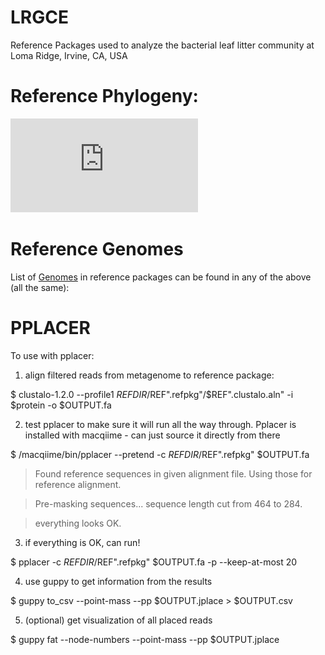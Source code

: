 # LRGCE

Reference Packages used to analyze the bacterial leaf litter community at Loma Ridge, Irvine, CA, USA

# Reference Phylogeny:
![Tree](https://github.com/alex-b-chase/LRGCE/blob/master/chase_suppfigure1.pdf)

# Reference Genomes
List of [Genomes](https://github.com/alex-b-chase/LRGCE/blob/master/protein_S3p.refpkg/seqs_sub.fix.csv) in reference packages can be found in any of the above (all the same):


# PPLACER
To use with pplacer:

1. align filtered reads from metagenome to reference package:

$ clustalo-1.2.0 --profile1 $REFDIR/$REF".refpkg"/$REF".clustalo.aln" -i $protein -o $OUTPUT.fa

2. test pplacer to make sure it will run all the way through. Pplacer is installed with macqiime - can just source it directly from there

$ /macqiime/bin/pplacer --pretend -c $REFDIR/$REF".refpkg" $OUTPUT.fa

>Found reference sequences in given alignment file. Using those for reference alignment.

>Pre-masking sequences... sequence length cut from 464 to 284.

>everything looks OK.


3. if everything is OK, can run!

$ pplacer -c $REFDIR/$REF".refpkg" $OUTPUT.fa -p --keep-at-most 20

4. use guppy to get information from the results

$ guppy to_csv --point-mass --pp $OUTPUT.jplace > $OUTPUT.csv

5. (optional) get visualization of all placed reads

$ guppy fat --node-numbers --point-mass --pp $OUTPUT.jplace
